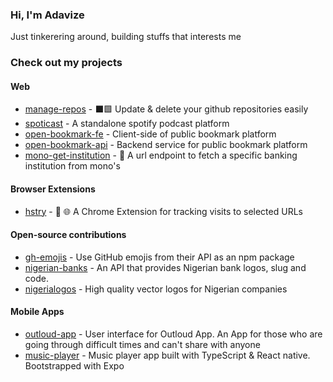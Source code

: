 
### Hi, I'm Adavize

Just tinkerering around, building stuffs that interests me

### Check out my projects

#### Web
- [manage-repos](https://github.com/ize-302/manage-repos) - ⬛🟩 Update & delete your github repositories easily
- [spoticast](https://github.com/ize-302/spoticast) - A standalone spotify podcast platform
- [open-bookmark-fe](https://github.com/ize-302/open-bookmark-fe) - Client-side of public bookmark platform
- [open-bookmark-api](https://github.com/ize-302/open-bookmark-api) - Backend service for public bookmark platform
- [mono-get-institution](https://github.com/ize-302/mono-get-institution) - :bank: A url endpoint to fetch a specific banking institution from mono's


#### Browser Extensions
- [hstry](https://github.com/ize-302/hstry) - 🔖 🌐 A Chrome Extension for tracking visits to selected URLs

#### Open-source contributions
- [gh-emojis](https://github.com/privatenumber/gh-emojis) - Use GitHub emojis from their API as an npm package
- [nigerian-banks](https://github.com/ichtrojan/nigerian-banks) - An API that provides Nigerian bank logos, slug and code.
- [nigerialogos](https://github.com/PaystackHQ/nigerialogos) - High quality vector logos for Nigerian companies


#### Mobile Apps
- [outloud-app](https://github.com/ize-302/outloud-App) - User interface for Outloud App. An App for those who are going through difficult times and can't share with anyone
- [music-player](https://github.com/ize-302/music-player) - Music player app built with TypeScript & React native. Bootstrapped with Expo
